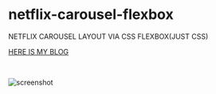 # netflix-carousel-flexbox
<p> NETFLIX CAROUSEL LAYOUT VIA CSS FLEXBOX(JUST CSS) </p>
<p> <a href="mfatihgul.com/"> HERE IS MY BLOG  </a> </p>
<br />

![screenshot](https://user-images.githubusercontent.com/55247875/77012284-be6f9180-697e-11ea-97e9-5aeb1452dfee.png)

